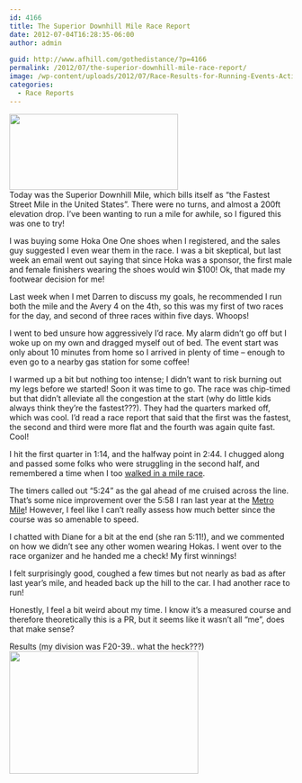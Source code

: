 ```yaml
---
id: 4166
title: The Superior Downhill Mile Race Report
date: 2012-07-04T16:28:35-06:00
author: admin
  
guid: http://www.afhill.com/gothedistance/?p=4166
permalink: /2012/07/the-superior-downhill-mile-race-report/
image: /wp-content/uploads/2012/07/Race-Results-for-Running-Events-Active.com_1.png
categories:
  - Race Reports
---
```

[<img src="http://www.afhill.com/gothedistance/wp-content/uploads/2012/07/elevation-300x135.png" alt="" title="elevation" width="300" height="135" class="alignright size-medium wp-image-4178" />](http://www.afhill.com/gothedistance/wp-content/uploads/2012/07/elevation.png)  
Today was the Superior Downhill Mile, which bills itself as &#8220;the Fastest Street Mile in the United States&#8221;. There were no turns, and almost a 200ft elevation drop. I&#8217;ve been wanting to run a mile for awhile, so I figured this was one to try!

I was buying some Hoka One One shoes when I registered, and the sales guy suggested I even wear them in the race. I was a bit skeptical, but last week an email went out saying that since Hoka was a sponsor, the first male and female finishers wearing the shoes would win $100! Ok, that made my footwear decision for me!

Last week when I met Darren to discuss my goals, he recommended I run both the mile and the Avery 4 on the 4th, so this was my first of two races for the day, and second of three races within five days. Whoops!

I went to bed unsure how aggressively I&#8217;d race. My alarm didn&#8217;t go off but I woke up on my own and dragged myself out of bed. The event start was only about 10 minutes from home so I arrived in plenty of time &#8211; enough to even go to a nearby gas station for some coffee! 

I warmed up a bit but nothing too intense; I didn&#8217;t want to risk burning out my legs before we started! Soon it was time to go. The race was chip-timed but that didn&#8217;t alleviate all the congestion at the start (why do little kids always think they&#8217;re the fastest???). They had the quarters marked off, which was cool. I&#8217;d read a race report that said that the first was the fastest, the second and third were more flat and the fourth was again quite fast. Cool!

I hit the first quarter in 1:14, and the halfway point in 2:44. I chugged along and passed some folks who were struggling in the second half, and remembered a time when I too [walked in a mile race](http://www.afhill.com/gothedistance/2007/07/one-mile-dash-or-how-i-hate-running-fast/). 

The timers called out &#8220;5:24&#8221; as the gal ahead of me cruised across the line. That&#8217;s some nice improvement over the 5:58 I ran last year at the [Metro Mile](http://www.afhill.com/gothedistance/2011/07/metro-mile-race-report/)! However, I feel like I can&#8217;t really assess how much better since the course was so amenable to speed. 

I chatted with Diane for a bit at the end (she ran 5:11!), and we commented on how we didn&#8217;t see any other women wearing Hokas. I went over to the race organizer and he handed me a check! My first winnings! 

I felt surprisingly good, coughed a few times but not nearly as bad as after last year&#8217;s mile, and headed back up the hill to the car. I had another race to run! 

Honestly, I feel a bit weird about my time. I know it&#8217;s a measured course and therefore theoretically this is a PR, but it seems like it wasn&#8217;t all &#8220;me&#8221;, does that make sense? 

Results (my division was F20-39.. what the heck???)  
[<img src="http://www.afhill.com/gothedistance/wp-content/uploads/2012/07/Race-Results-for-Running-Events-Active.com_.png" alt="" title="Race Results for Running Events | Active.com" width="336" height="218" class="alignleft size-full wp-image-4174" />](http://www.afhill.com/gothedistance/wp-content/uploads/2012/07/Race-Results-for-Running-Events-Active.com_.png)